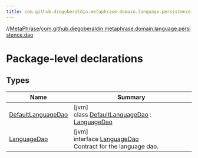 ```yaml
---
title: com.github.diegoberaldin.metaphrase.domain.language.persistence.dao
---
```

//[MetaPhrase](../../index.html)/[com.github.diegoberaldin.metaphrase.domain.language.persistence.dao](index.html)



# Package-level declarations



## Types


| Name | Summary |
|---|---|
| [DefaultLanguageDao](-default-language-dao/index.html) | [jvm]<br>class [DefaultLanguageDao](-default-language-dao/index.html) : [LanguageDao](-language-dao/index.html) |
| [LanguageDao](-language-dao/index.html) | [jvm]<br>interface [LanguageDao](-language-dao/index.html)<br>Contract for the language dao. |


